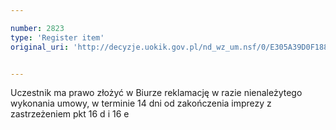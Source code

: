 ```yaml
---

number: 2823
type: 'Register item'
original_uri: 'http://decyzje.uokik.gov.pl/nd_wz_um.nsf/0/E305A39D0F188C85C12579AC0045CADD?OpenDocument'


---
```


Uczestnik ma prawo złożyć w Biurze reklamację w razie nienależytego wykonania umowy, w terminie 14 dni od zakończenia imprezy z zastrzeżeniem pkt 16 d i 16 e
